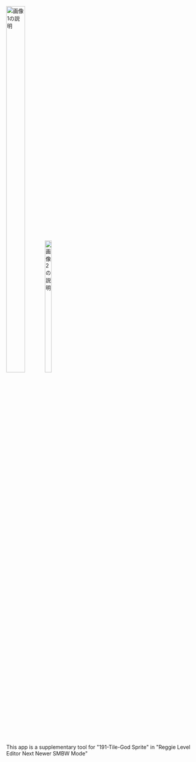 <div style="display: inline-block;">
  <img src="https://github.com/user-attachments/assets/6cca0028-689c-47b7-aa66-39083a9c69a8" width="50%" alt="画像1の説明">
  <img src="https://github.com/user-attachments/assets/00382a6a-7ce9-47b9-bccb-18e1ca64d311" width="30%" alt="画像2の説明">
</div>


This app is a supplementary tool for "191-Tile-God Sprite" in "Reggie Level Editor Next Newer SMBW Mode"



